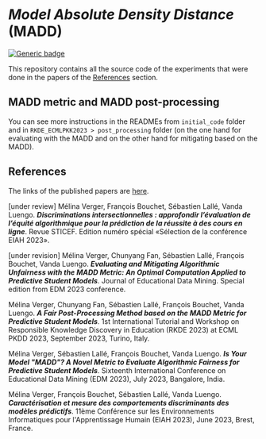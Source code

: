 # *Model Absolute Density Distance* (MADD)

[![Generic badge](https://img.shields.io/badge/python-3.10.4-green.svg)](https://shields.io/)

This repository contains all the source code of the experiments that were done in the papers of the [References](#references) section.

## MADD metric and MADD post-processing

You can see more instructions in the READMEs from `initial_code` folder and in `RKDE_ECMLPKK2023 > post_processing` folder (on the one hand for evaluating with the MADD and on the other hand for mitigating based on the MADD).

## References

The links of the published papers are [here](https://melinaverger.github.io/).

[under review] Mélina Verger, François Bouchet, Sébastien Lallé, Vanda Luengo. ***Discriminations intersectionnelles : approfondir l’évaluation de l’équité algorithmique pour la prédiction de la réussite à des cours en ligne***. Revue STICEF. Edition numéro spécial «Sélection de la conférence EIAH 2023».

[under revision] Mélina Verger, Chunyang Fan, Sébastien Lallé, François Bouchet, Vanda Luengo. ***Evaluating and Mitigating Algorithmic Unfairness with the MADD Metric: An Optimal Computation Applied to Predictive Student Models***. Journal of Educational Data Mining. Special edition from EDM 2023 conference.

Mélina Verger, Chunyang Fan, Sébastien Lallé, François Bouchet, Vanda Luengo. ***A Fair Post-Processing Method based on the MADD Metric for Predictive Student Models***. 1st International Tutorial and Workshop on Responsible Knowledge Discovery in Education (RKDE 2023) at ECML PKDD 2023, September 2023, Turino, Italy.

Mélina Verger, Sébastien Lallé, François Bouchet, Vanda Luengo. ***Is Your Model "MADD"? A Novel Metric to Evaluate Algorithmic Fairness for Predictive Student Models***. Sixteenth International Conference on Educational Data Mining (EDM 2023), July 2023, Bangalore, India.

Mélina Verger, François Bouchet, Sébastien Lallé, Vanda Luengo. ***Caractérisation et mesure des comportements discriminants des modèles prédictifs***. 11ème Conférence sur les Environnements Informatiques pour l'Apprentissage Humain (EIAH 2023), June 2023, Brest, France.
